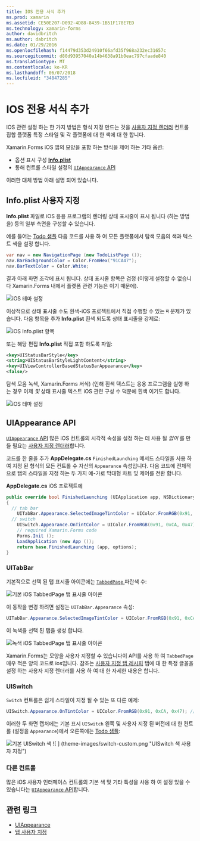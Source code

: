 ```yaml
---
title: IOS 전용 서식 추가
ms.prod: xamarin
ms.assetid: CE50E207-D092-4D88-8439-1B51F178E7ED
ms.technology: xamarin-forms
author: davidbritch
ms.author: dabritch
ms.date: 01/29/2016
ms.openlocfilehash: f14479d353d24910f66afd35f968a232ec31657c
ms.sourcegitcommit: d80d93957040a14b4638a91b0eac797cfaade840
ms.translationtype: MT
ms.contentlocale: ko-KR
ms.lasthandoff: 06/07/2018
ms.locfileid: "34847285"
---
```

# <a name="adding-ios-specific-formatting"></a>IOS 전용 서식 추가

IOS 관련 설정 하는 한 가지 방법은 형식 지정 만드는 것을 [사용자 지정 렌더러](~/xamarin-forms/app-fundamentals/custom-renderer/index.md) 컨트롤 집합 플랫폼 특정 스타일 및 각 플랫폼에 대 한 색에 대 한 합니다.

Xamarin.Forms iOS 앱의 모양을 포함 하는 방식을 제어 하는 기타 옵션:

* 옵션 표시 구성 [ **Info.plist**](#info-plist)
* 통해 컨트롤 스타일 설정의 [ `UIAppearance` API](#uiappearance)

이러한 대체 방법 아래 설명 되어 있습니다.

<a name="info-plist"/>

## <a name="customizing-infoplist"></a>Info.plist 사용자 지정

**Info.plist** 파일로 iOS 응용 프로그램의 렌더링 상태 표시줄이 표시 됩니다 (하는 방법을) 등의 일부 측면을 구성할 수 있습니다.

예를 들어는 [Todo 샘플](https://developer.xamarin.com/samples/xamarin-forms/Todo/) 다음 코드를 사용 하 여 모든 플랫폼에서 탐색 모음의 색과 텍스트 색을 설정 합니다.

```csharp
var nav = new NavigationPage (new TodoListPage ());
nav.BarBackgroundColor = Color.FromHex("91CA47");
nav.BarTextColor = Color.White;
```

결과 아래 화면 조각에 표시 됩니다. 상태 표시줄 항목은 검정 (이렇게 설정할 수 없습니다 Xamarin.Forms 내에서 플랫폼 관련 기능은 이기 때문에).

![](theme-images/status-default-sml.png "iOS 테마 설정")

이상적으로 상태 표시줄 수도 흰색-iOS 프로젝트에서 직접 수행할 수 있는 म 문제가 있습니다. 다음 항목을 추가 **Info.plist** 흰색 되도록 상태 표시줄을 강제로:

![](theme-images/info-plist.png "iOS Info.plist 항목")

또는 해당 편집 **Info.plist** 직접 포함 하도록 파일:

```xml
<key>UIStatusBarStyle</key>
<string>UIStatusBarStyleLightContent</string>
<key>UIViewControllerBasedStatusBarAppearance</key>
<false/>
```

탐색 모음 녹색, Xamarin.Forms 서식) (인해 흰색 텍스트는 응용 프로그램을 실행 하는 경우 이제 *및* 상태 표시줄 텍스트 iOS 관련 구성 수 덕분에 흰색 이기도 합니다.

![](theme-images/status-white-sml.png "iOS 테마 설정")

<a name="uiappearance"/>

## <a name="uiappearance-api"></a>UIAppearance API

[ `UIAppearance` API](~/ios/user-interface/ios-ui/introduction-to-the-appearance-api.md) 많은 iOS 컨트롤의 시각적 속성을 설정 하는 데 사용 될 *없이* 를 만들 필요는 [사용자 지정 렌더러](~/xamarin-forms/app-fundamentals/custom-renderer/index.md)합니다.

코드를 한 줄을 추가 **AppDelegate.cs** `FinishedLaunching` 메서드 스타일을 사용 하 여 지정 된 형식의 모든 컨트롤 수 자신의 `Appearance` 속성입니다. 다음 코드에 전체적으로 탭의 스타일을 지정 하는 두 가지 예-가로 막대형 차트 및 제어를 전환 합니다.

**AppDelegate.cs** iOS 프로젝트에

```csharp
public override bool FinishedLaunching (UIApplication app, NSDictionary options)
{
  // tab bar
    UITabBar.Appearance.SelectedImageTintColor = UIColor.FromRGB(0x91, 0xCA, 0x47); // green
  // switch
    UISwitch.Appearance.OnTintColor = UIColor.FromRGB(0x91, 0xCA, 0x47); // green
    // required Xamarin.Forms code
    Forms.Init ();
    LoadApplication (new App ());
    return base.FinishedLaunching (app, options);
}
```

### <a name="uitabbar"></a>UITabBar

기본적으로 선택 된 탭 표시줄 아이콘에는 [ `TabbedPage` ](~/xamarin-forms/app-fundamentals/navigation/tabbed-page.md) 파란색 수:

![](theme-images/tabbar-default.png "기본 iOS TabbedPage 탭 표시줄 아이콘")

이 동작을 변경 하려면 설정는 `UITabBar.Appearance` 속성:

```csharp
UITabBar.Appearance.SelectedImageTintColor = UIColor.FromRGB(0x91, 0xCA, 0x47); // green
```

이 녹색을 선택 된 탭을 생성 합니다.

![](theme-images/tabbar-custom.png "녹색 iOS TabbedPage 탭 표시줄 아이콘")

Xamarin.Forms는 모양을 사용자 지정할 수 있습니다이 API를 사용 하 여 `TabbedPage` 매우 적은 양의 코드로 ios입니다. 참조는 [사용자 지정 탭 레시피](https://developer.xamarin.com/recipes/cross-platform/xamarin-forms/ios/customize-tabs/) 탭에 대 한 특정 글꼴을 설정 하는 사용자 지정 렌더러를 사용 하 여 대 한 자세한 내용은 합니다.

### <a name="uiswitch"></a>UISwitch

`Switch` 컨트롤은 쉽게 스타일이 지정 될 수 있는 또 다른 예제:

```csharp
UISwitch.Appearance.OnTintColor = UIColor.FromRGB(0x91, 0xCA, 0x47); // green
```

이러한 두 화면 캡처에는 기본 표시 `UISwitch` 왼쪽 및 사용자 지정 된 버전에 대 한 컨트롤 (설정을 `Appearance`)에서 오른쪽에는 [Todo 샘플](https://developer.xamarin.com/samples/xamarin-forms/Todo/):

![](theme-images/switch-default.png "기본 UISwitch 색") ![ ] (theme-images/switch-custom.png "UISwitch 색 사용자 지정")

### <a name="other-controls"></a>다른 컨트롤

많은 iOS 사용자 인터페이스 컨트롤의 기본 색 및 기타 특성을 사용 하 여 설정 있을 수 있습니다는 [ `UIAppearance` API](~/ios/user-interface/ios-ui/introduction-to-the-appearance-api.md)합니다.



## <a name="related-links"></a>관련 링크

- [UIAppearance](~/ios/user-interface/ios-ui/introduction-to-the-appearance-api.md)
- [탭 사용자 지정](https://developer.xamarin.com/recipes/cross-platform/xamarin-forms/ios/customize-tabs/)
